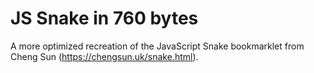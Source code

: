 # JS Snake in 760 bytes
A more optimized recreation of the JavaScript Snake bookmarklet from Cheng Sun (https://chengsun.uk/snake.html).
